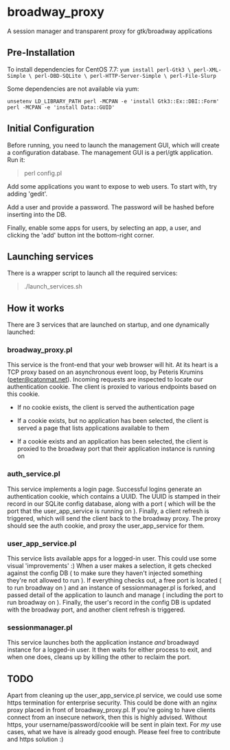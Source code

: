 # broadway_proxy
A session manager and transparent proxy for gtk/broadway applications


## Pre-Installation

To install dependencies for CentOS 7.7:
`yum install
  perl-Gtk3 \
  perl-XML-Simple \
  perl-DBD-SQLite \
  perl-HTTP-Server-Simple \
  perl-File-Slurp`

Some dependencies are not available via yum:

`unsetenv LD_LIBRARY_PATH
 perl -MCPAN -e 'install Gtk3::Ex::DBI::Form'
 perl -MCPAN -e 'install Data::GUID'`


## Initial Configuration

Before running, you need to launch the management GUI, which will
create a configuration database. The management GUI is a perl/gtk
application. Run it:

> perl config.pl

Add some applications you want to expose to web users. To start
with, try adding 'gedit'.

Add a user and provide a password. The password will be hashed before
inserting into the DB.

Finally, enable some apps for users, by selecting an app, a user,
and clicking the 'add' button int the bottom-right corner.

## Launching services

There is a wrapper script to launch all the required services:

> ./launch_services.sh

## How it works

There are 3 services that are launched on startup, and one dynamically
launched:

### broadway_proxy.pl

This service is the front-end that your web browser will hit. At its heart
is a TCP proxy based on an asynchronous event loop,
by Peteris Krumins (peter@catonmat.net). Incoming requests are inspected
to locate our authentication cookie. The client is proxied to various
endpoints based on this cookie.

- If no cookie exists, the client is served the authentication page

- If a cookie exists, but no application has been selected, the client
is served a page that lists applications available to them

- If a cookie exists and an application has been selected, the client
is proxied to the broadway port that their application instance is
running on

### auth_service.pl

This service implements a login page. Successful logins generate an
authentication cookie, which contains a UUID. The UUID is stamped
in their record in our SQLite config database, along with a port
( which will be the port that the user_app_service is running on ).
Finally, a client refresh is triggered, which will send the client
back to the broadway proxy. The proxy should see the auth cookie, and
proxy the user_app_service for them.

### user_app_service.pl

This service lists available apps for a logged-in user. This could
use some visual 'improvements' :) When a user makes a selection,
it gets checked against the config DB ( to make sure they haven't
injected something they're not allowed to run ). If everything checks
out, a free port is located ( to run broadway on ) and an instance of
sessionmanager.pl is forked, and passed detail of the application to
launch and manage ( including the port to run broadway on ).
Finally, the user's record in the config DB is updated with the broadway
port, and another client refresh is triggered.

### sessionmanager.pl

This service launches both the application instance *and* broadwayd
instance for a logged-in user. It then waits for either process to
exit, and when one does, cleans up by killing the other to reclaim
the port.

## TODO

Apart from cleaning up the user_app_service.pl service, we could
use some https termination for enterprise security. This could be
done with an nginx proxy placed in front of broadway_proxy.pl. If
you're going to have clients connect from an insecure network, then
this is highly advised. Without https, your username/password/cookie
will be sent in plain text. For *my* use cases, what we have is already
good enough. Please feel free to contribute and https solution :)
